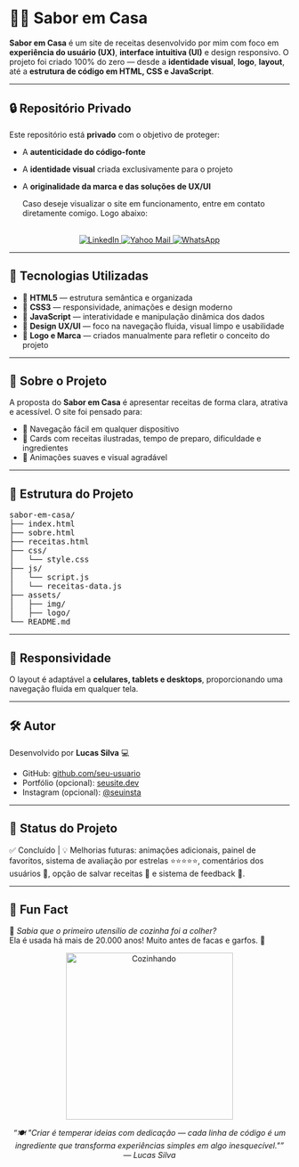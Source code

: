 # 👨‍🍳 Sabor em Casa

**Sabor em Casa** é um site de receitas desenvolvido por mim com foco em **experiência do usuário (UX)**, **interface intuitiva (UI)** e design responsivo. O projeto foi criado 100% do zero — desde a **identidade visual**, **logo**, **layout**, até a **estrutura de código em HTML, CSS e JavaScript**.

---

## 🔒 Repositório Privado

Este repositório está **privado** com o objetivo de proteger:

- A **autenticidade do código-fonte**
- A **identidade visual** criada exclusivamente para o projeto
- A **originalidade da marca e das soluções de UX/UI**

  Caso deseje visualizar o site em funcionamento, entre em contato diretamente comigo. Logo abaixo:
<br><br>

<p align="center">
  <a href="https://www.linkedin.com/in/lucas-silva-ab6360365/" target="_blank" rel="noopener noreferrer" aria-label="LinkedIn">
    <img src="https://img.shields.io/badge/LinkedIn-0A66C2?style=for-the-badge&logo=linkedin&logoColor=white" alt="LinkedIn"/>
  </a>

  <a href="mailto:lucassilva1710@yahoo.com?subject=Interesse%20em%20seu%20perfil%20no%20GitHub&body=Prezado%20Lucas%2C%0D%0A%0D%0AAnalisei%20seu%20perfil%20no%20GitHub%20e%20fiquei%20interessado%20em%20seu%20trabalho.%20Gostaria%20de%20iniciar%20um%20contato%20profissional.%0D%0A%0D%0AFico%20no%20aguardo%20de%20seu%20retorno." target="_blank" rel="noopener noreferrer" aria-label="Yahoo Mail">
    <img src="https://img.shields.io/badge/Yahoo-6001D2?style=for-the-badge&logo=yahoo&logoColor=white" alt="Yahoo Mail"/>
  </a>

  <a href="https://wa.me/5511995442274?text=Prezado%20Lucas%2C%20tudo%20bem%3F%20Tive%20acesso%20ao%20seu%20projeto%20Sabor%20em%20Casa%20Receita%20e%20gostaria%20de%20conversar%20sobre%20uma%20poss%C3%ADvel%20colabora%C3%A7%C3%A3o%20profissional.%20Aguardo%20seu%20retorno." target="_blank" rel="noopener noreferrer" aria-label="WhatsApp">
    <img src="https://img.shields.io/badge/WhatsApp-25D366?style=for-the-badge&logo=whatsapp&logoColor=white" alt="WhatsApp"/>
  </a>
</p>



---

## 🚀 Tecnologias Utilizadas

- 🔹 **HTML5** — estrutura semântica e organizada  
- 🔹 **CSS3** — responsividade, animações e design moderno  
- 🔹 **JavaScript** — interatividade e manipulação dinâmica dos dados  
- 🔹 **Design UX/UI** — foco na navegação fluida, visual limpo e usabilidade  
- 🔹 **Logo e Marca** — criados manualmente para refletir o conceito do projeto  

---

## 🧠 Sobre o Projeto

A proposta do **Sabor em Casa** é apresentar receitas de forma clara, atrativa e acessível. O site foi pensado para:

- 🧩 Navegação fácil em qualquer dispositivo  
- 🥗 Cards com receitas ilustradas, tempo de preparo, dificuldade e ingredientes  
- 🌙 Animações suaves e visual agradável  

---

## 📁 Estrutura do Projeto

<pre>
sabor-em-casa/
├── index.html
├── sobre.html
├── receitas.html
├── css/
│   └── style.css
├── js/
│   └── script.js 
│   └── receitas-data.js
├── assets/
│   ├── img/
│   ├── logo/
└── README.md
</pre>
---

## 📱 Responsividade

O layout é adaptável a **celulares, tablets e desktops**, proporcionando uma navegação fluida em qualquer tela.

---

## 🛠️ Autor

Desenvolvido por **Lucas Silva** 💻 

- GitHub: [github.com/seu-usuario](https://github.com/seu-usuario)
- Portfólio (opcional): [seusite.dev](https://seusite.dev)
- Instagram (opcional): [@seuinsta](https://instagram.com/seuinsta)

---

## 📌 Status do Projeto

✅ Concluído | 💡 Melhorias futuras: animações adicionais, painel de favoritos, sistema de avaliação por estrelas ⭐⭐⭐⭐⭐, comentários dos usuários 💬, opção de salvar receitas 📌 e sistema de feedback 💬.

---

## 🎉 Fun Fact

🍳 *Sabia que o primeiro utensílio de cozinha foi a colher?*  
Ela é usada há mais de 20.000 anos! Muito antes de facas e garfos. 🥄

<p align="center">
  <img src="https://media.giphy.com/media/26uf9QPzzlKPvQG5K/giphy.gif" width="300" alt="Cozinhando"/>
</p>


<p align="center">
  <i>“🍽️ "Criar é temperar ideias com dedicação — cada linha de código é um ingrediente que transforma experiências simples em algo inesquecível."” <br>
   — Lucas Silva </i>
</p>


